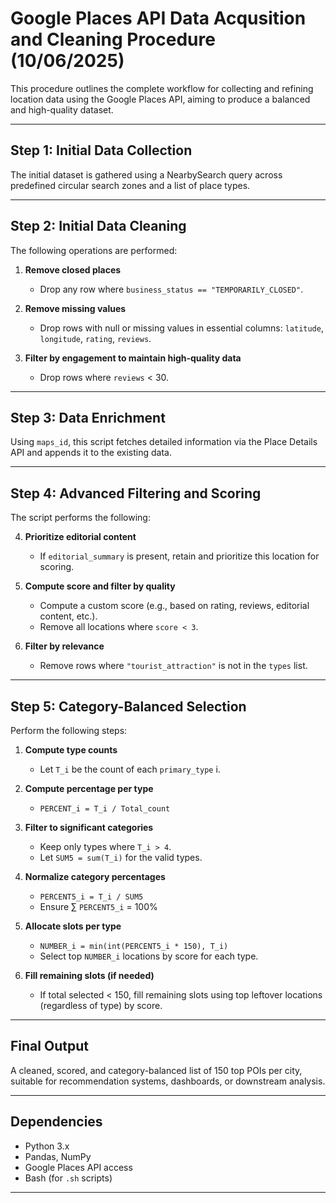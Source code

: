 # Google Places API Data Acqusition and Cleaning Procedure (10/06/2025)

This procedure outlines the complete workflow for collecting and refining location data using the Google Places API, aiming to produce a balanced and high-quality dataset.

---

## Step 1: Initial Data Collection

The initial dataset is gathered using a NearbySearch query across predefined circular search zones and a list of place types.

---

## Step 2: Initial Data Cleaning

The following operations are performed:

1. **Remove closed places**  
   - Drop any row where `business_status == "TEMPORARILY_CLOSED"`.

2. **Remove missing values**  
   - Drop rows with null or missing values in essential columns: `latitude`, `longitude`, `rating`, `reviews`.

3. **Filter by engagement to maintain high-quality data**  
   - Drop rows where `reviews` < 30.

---

## Step 3: Data Enrichment

Using `maps_id`, this script fetches detailed information via the Place Details API and appends it to the existing data.

---

## Step 4: Advanced Filtering and Scoring

The script performs the following:

4. **Prioritize editorial content**  
   - If `editorial_summary` is present, retain and prioritize this location for scoring.

5. **Compute score and filter by quality**  
   - Compute a custom score (e.g., based on rating, reviews, editorial content, etc.).
   - Remove all locations where `score < 3`.

6. **Filter by relevance**  
   - Remove rows where `"tourist_attraction"` is not in the `types` list.

---

## Step 5: Category-Balanced Selection

Perform the following steps:

1. **Compute type counts**  
   - Let `T_i` be the count of each `primary_type` i.

2. **Compute percentage per type**  
   - `PERCENT_i = T_i / Total_count`

3. **Filter to significant categories**  
   - Keep only types where `T_i > 4`.  
   - Let `SUM5 = sum(T_i)` for the valid types.

4. **Normalize category percentages**  
   - `PERCENT5_i = T_i / SUM5`  
   - Ensure ∑ `PERCENT5_i` = 100%

5. **Allocate slots per type**  
   - `NUMBER_i = min(int(PERCENT5_i * 150), T_i)`  
   - Select top `NUMBER_i` locations by score for each type.

6. **Fill remaining slots (if needed)**  
   - If total selected < 150, fill remaining slots using top leftover locations (regardless of type) by score.

---

## Final Output

A cleaned, scored, and category-balanced list of 150 top POIs per city, suitable for recommendation systems, dashboards, or downstream analysis.

---

## Dependencies

- Python 3.x
- Pandas, NumPy
- Google Places API access
- Bash (for `.sh` scripts)

---
